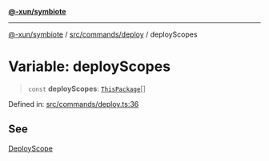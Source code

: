 [**@-xun/symbiote**](../../../../README.md)

***

[@-xun/symbiote](../../../../README.md) / [src/commands/deploy](../README.md) / deployScopes

# Variable: deployScopes

> `const` **deployScopes**: [`ThisPackage`](../../../configure/enumerations/ThisPackageGlobalScope.md#thispackage)[]

Defined in: [src/commands/deploy.ts:36](https://github.com/Xunnamius/symbiote/blob/b809268e30856c31f49ff4f21b64fdeab8d49e28/src/commands/deploy.ts#L36)

## See

[DeployScope](../../../configure/enumerations/ThisPackageGlobalScope.md)
